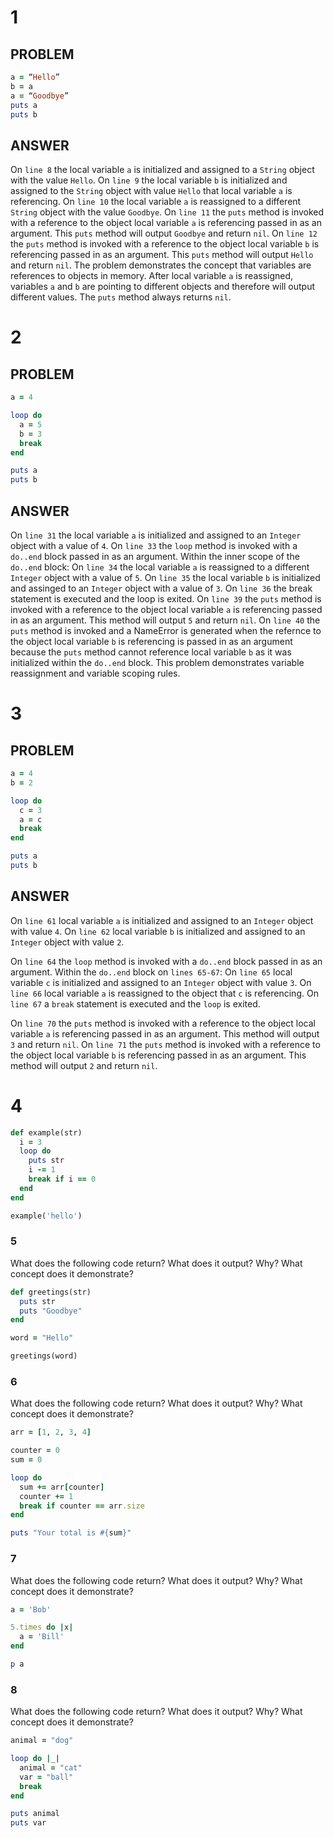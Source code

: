 # 1

<!-- What does the following code return? What does it output? Why? What concept does it demonstrate? -->

## PROBLEM

```ruby
a = “Hello”
b = a
a = “Goodbye”
puts a
puts b
```

## ANSWER

On `line 8` the local variable `a` is initialized and assigned to a `String` object with the value `Hello`.
On `line 9` the local variable `b` is initialized and assigned to the `String` object with value `Hello` that local variable `a` is referencing.
On `line 10` the local variable `a` is reassigned to a different `String` object with the value `Goodbye`. 
On `line 11` the `puts` method is invoked with a reference to the object local variable `a` is referencing passed in as an argument. This `puts` method will output `Goodbye` and return `nil`.
On `line 12` the `puts` method is invoked with a reference to the object local variable `b` is referencing passed in as an argument. This `puts` method will output `Hello` and return `nil`.
The problem demonstrates the concept that variables are references to objects in memory. After local variable `a` is reassigned, variables `a` and `b` are pointing to different objects and therefore will output different values. The `puts` method always returns `nil`.


# 2

<!-- What does the following code return? What does it output? Why? What concept does it demonstrate? -->

## PROBLEM
```ruby
a = 4

loop do
  a = 5
  b = 3
  break
end

puts a
puts b
```

## ANSWER

On `line 31` the local variable `a` is initialized and assigned to an `Integer` object with a value of `4`.
On `line 33` the `loop` method is invoked with a `do..end` block passed in as an argument.
Within the inner scope of the `do..end` block:
  On `line 34` the local variable `a` is reassigned to a different `Integer` object with a value of `5`.
  On `line 35` the local variable `b` is initialized and assinged to an `Integer` object with a value of `3`.
  On `line 36` the break statement is executed and the loop is exited.
On `line 39` the `puts` method is invoked with a reference to the object local variable `a` is referencing passed in as an argument. This method will output `5` and return `nil`.
On `line 40` the `puts` method is invoked and a NameError is generated when the refernce to the object local variable `b` is referencing is passed in as an argument because the `puts` method cannot reference local variable `b` as it was initialized within the `do..end` block.
This problem demonstrates variable reassignment and variable scoping rules.

# 3

<!-- What does the following code return? What does it output? Why? What concept does it demonstrate? -->

## PROBLEM
```ruby
a = 4
b = 2

loop do
  c = 3
  a = c
  break
end

puts a
puts b
```
## ANSWER

On `line 61` local variable `a` is initialized and assigned to an `Integer` object with value `4`.
On `line 62` local variable `b` is initialized and assigned to an `Integer` object with value `2`.

On `line 64` the `loop` method is invoked with a `do..end` block passed in as an argument.
Within the `do..end` block on `lines 65-67`:
  On `line 65` local variable `c` is initialized and assigned to an `Integer` object with value `3`.
  On `line 66` local variable `a` is reassigned to the object that `c` is referencing.
  On `line 67` a `break` statement is executed and the `loop` is exited.

<!-- On `line 70` the `puts` method is invoked and local variable `a` is passed in as an argument, which returns a NameError because the object that local variable `a` is assigned to was intialized within the `do..end` block inner scope and now cannot be referenced.  -->
<!-- NOTE THAT ABOVE IS WRONG. PUTS A WILL OUTPUT 3! IF PUTS C THEN WILL RETURN A NAMEERROR. REDO BELOW-->
On `line 70` the `puts` method is invoked with a reference to the object local variable `a` is referencing passed in as an argument. This method will output `3` and return `nil`.
On `line 71` the `puts` method is invoked with a reference to the object local variable `b` is referencing passed in as an argument. This method will output `2` and return `nil`.



# 4

<!-- What does the following code return? What does it output? Why? What concept does it demonstrate? -->

```ruby
def example(str)
  i = 3
  loop do
    puts str
    i -= 1
    break if i == 0
  end
end

example('hello')
```



### 5

What does the following code return? What does it output? Why? What concept does it demonstrate?

```ruby
def greetings(str)
  puts str
  puts "Goodbye"
end

word = "Hello"

greetings(word)
```



### 6

What does the following code return? What does it output? Why? What concept does it demonstrate?

```ruby
arr = [1, 2, 3, 4]

counter = 0
sum = 0

loop do
  sum += arr[counter]
  counter += 1
  break if counter == arr.size
end 

puts "Your total is #{sum}"
```

### 7

What does the following code return? What does it output? Why? What concept does it demonstrate?

```ruby
a = 'Bob'

5.times do |x|
  a = 'Bill'
end

p a
```

### 8

What does the following code return? What does it output? Why? What concept does it demonstrate?

```ruby
animal = "dog"

loop do |_|
  animal = "cat"
  var = "ball"
  break
end

puts animal
puts var
```